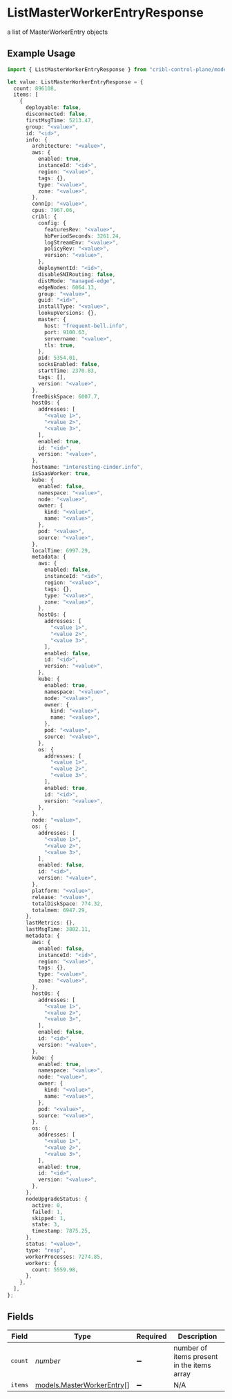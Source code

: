 # ListMasterWorkerEntryResponse

a list of MasterWorkerEntry objects

## Example Usage

```typescript
import { ListMasterWorkerEntryResponse } from "cribl-control-plane/models/operations";

let value: ListMasterWorkerEntryResponse = {
  count: 896108,
  items: [
    {
      deployable: false,
      disconnected: false,
      firstMsgTime: 5213.47,
      group: "<value>",
      id: "<id>",
      info: {
        architecture: "<value>",
        aws: {
          enabled: true,
          instanceId: "<id>",
          region: "<value>",
          tags: {},
          type: "<value>",
          zone: "<value>",
        },
        connIp: "<value>",
        cpus: 7967.06,
        cribl: {
          config: {
            featuresRev: "<value>",
            hbPeriodSeconds: 3261.24,
            logStreamEnv: "<value>",
            policyRev: "<value>",
            version: "<value>",
          },
          deploymentId: "<id>",
          disableSNIRouting: false,
          distMode: "managed-edge",
          edgeNodes: 6064.13,
          group: "<value>",
          guid: "<id>",
          installType: "<value>",
          lookupVersions: {},
          master: {
            host: "frequent-bell.info",
            port: 9100.63,
            servername: "<value>",
            tls: true,
          },
          pid: 5354.01,
          socksEnabled: false,
          startTime: 2370.83,
          tags: [],
          version: "<value>",
        },
        freeDiskSpace: 6007.7,
        hostOs: {
          addresses: [
            "<value 1>",
            "<value 2>",
            "<value 3>",
          ],
          enabled: true,
          id: "<id>",
          version: "<value>",
        },
        hostname: "interesting-cinder.info",
        isSaasWorker: true,
        kube: {
          enabled: false,
          namespace: "<value>",
          node: "<value>",
          owner: {
            kind: "<value>",
            name: "<value>",
          },
          pod: "<value>",
          source: "<value>",
        },
        localTime: 6997.29,
        metadata: {
          aws: {
            enabled: false,
            instanceId: "<id>",
            region: "<value>",
            tags: {},
            type: "<value>",
            zone: "<value>",
          },
          hostOs: {
            addresses: [
              "<value 1>",
              "<value 2>",
              "<value 3>",
            ],
            enabled: false,
            id: "<id>",
            version: "<value>",
          },
          kube: {
            enabled: true,
            namespace: "<value>",
            node: "<value>",
            owner: {
              kind: "<value>",
              name: "<value>",
            },
            pod: "<value>",
            source: "<value>",
          },
          os: {
            addresses: [
              "<value 1>",
              "<value 2>",
              "<value 3>",
            ],
            enabled: true,
            id: "<id>",
            version: "<value>",
          },
        },
        node: "<value>",
        os: {
          addresses: [
            "<value 1>",
            "<value 2>",
            "<value 3>",
          ],
          enabled: false,
          id: "<id>",
          version: "<value>",
        },
        platform: "<value>",
        release: "<value>",
        totalDiskSpace: 774.32,
        totalmem: 6947.29,
      },
      lastMetrics: {},
      lastMsgTime: 3802.11,
      metadata: {
        aws: {
          enabled: false,
          instanceId: "<id>",
          region: "<value>",
          tags: {},
          type: "<value>",
          zone: "<value>",
        },
        hostOs: {
          addresses: [
            "<value 1>",
            "<value 2>",
            "<value 3>",
          ],
          enabled: false,
          id: "<id>",
          version: "<value>",
        },
        kube: {
          enabled: true,
          namespace: "<value>",
          node: "<value>",
          owner: {
            kind: "<value>",
            name: "<value>",
          },
          pod: "<value>",
          source: "<value>",
        },
        os: {
          addresses: [
            "<value 1>",
            "<value 2>",
            "<value 3>",
          ],
          enabled: true,
          id: "<id>",
          version: "<value>",
        },
      },
      nodeUpgradeStatus: {
        active: 0,
        failed: 1,
        skipped: 1,
        state: 3,
        timestamp: 7875.25,
      },
      status: "<value>",
      type: "resp",
      workerProcesses: 7274.85,
      workers: {
        count: 5559.98,
      },
    },
  ],
};
```

## Fields

| Field                                                           | Type                                                            | Required                                                        | Description                                                     |
| --------------------------------------------------------------- | --------------------------------------------------------------- | --------------------------------------------------------------- | --------------------------------------------------------------- |
| `count`                                                         | *number*                                                        | :heavy_minus_sign:                                              | number of items present in the items array                      |
| `items`                                                         | [models.MasterWorkerEntry](../../models/masterworkerentry.md)[] | :heavy_minus_sign:                                              | N/A                                                             |